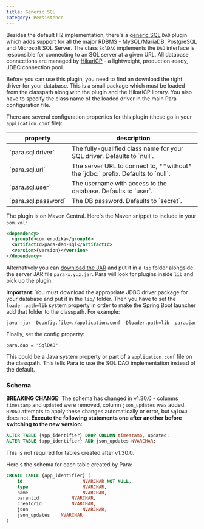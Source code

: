 ```yaml
---
title: Generic SQL
category: Persistence
---
```


Besides the default H2 implementation, there's a [generic SQL](https://github.com/Erudika/para-dao-sql) `DAO` plugin
which adds support for all the major RDBMS - MySQL/MariaDB, PostgreSQL and Microsoft SQL Server.
The class `SqlDAO` implements the `DAO` interface is responsible for connecting to an SQL server at a given URL.
All database connections are managed by [HikariCP](https://github.com/brettwooldridge/HikariCP) - a lightweight,
production-ready, JDBC connection pool.

Before you can use this plugin, you need to find an download the right driver for your database. This is a small package
which must be loaded from the classpath along with the plugin and the HikariCP library. You also have to specify the
class name of the loaded driver in the main Para configuration file.

There are several configuration properties for this plugin (these go in your `application.conf` file):

<table class="table table-striped">
	<thead>
		<tr>
			<th>property</th>
			<th>description</th>
		</tr>
	</thead>
	<tbody>
		<tr><td>`para.sql.driver`</td><td> The fully-qualified class name for your SQL driver. Defaults to `null`.</td></tr>
		<tr><td>`para.sql.url`</td><td> The server URL to connect to, **without* the `jdbc:` prefix. Defaults to `null`.</td></tr>
		<tr><td>`para.sql.user`</td><td> The username with access to the database. Defaults to `user`.</td></tr>
		<tr><td>`para.sql.password`</td><td> The DB password. Defaults to `secret`.</td></tr>
	</tbody>
</table>

The plugin is on Maven Central. Here's the Maven snippet to include in your `pom.xml`:

```xml
<dependency>
  <groupId>com.erudika</groupId>
  <artifactId>para-dao-sql</artifactId>
  <version>{version}</version>
</dependency>
```

Alternatively you can [download the JAR](https://github.com/Erudika/para-dao-sql/releases) and put it in a
`lib` folder alongside the server JAR file `para-x.y.z.jar`. Para will look for plugins inside `lib` and pick up
the plugin.

**Important:** You must download the appropriate JDBC driver package for your database and put it in the `lib/` folder.
Then you have to set the `loader.path=lib` system property in order to make the Spring Boot launcher add that folder
to the classpath. For example:
```
java -jar -Dconfig.file=./application.conf -Dloader.path=lib  para.jar
```

Finally, set the config property:
```
para.dao = "SqlDAO"
```
This could be a Java system property or part of a `application.conf` file on the classpath.
This tells Para to use the SQL DAO implementation instead of the default.

### Schema

**BREAKING CHANGE:** The schema has changed in v1.30.0 - columns `timestamp` and `updated` were removed,
column `json_updates` was added. `H2DAO` attempts to apply these changes automatically or error, but `SqlDAO` does not.
**Execute the following statements one after another before switching to the new version:**
```sql
ALTER TABLE {app_identifier} DROP COLUMN timestamp, updated;
ALTER TABLE {app_identifier} ADD json_updates NVARCHAR;
```
This is not required for tables created after v1.30.0.

Here's the schema for each table created by Para:
```sql
CREATE TABLE {app_identifier} (
    id						NVARCHAR NOT NULL,
    type					NVARCHAR,
    name					NVARCHAR,
    parentid			NVARCHAR,
    creatorid			NVARCHAR,
    json					NVARCHAR,
    json_updates	NVARCHAR
)
```
